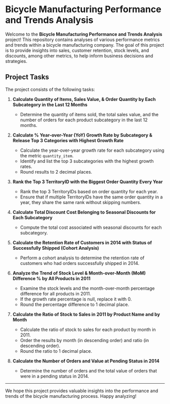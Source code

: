 # Bicycle Manufacturing Performance and Trends Analysis

Welcome to the **Bicycle Manufacturing Performance and Trends Analysis** project! This repository contains analyses of various performance metrics and trends within a bicycle manufacturing company. The goal of this project is to provide insights into sales, customer retention, stock levels, and discounts, among other metrics, to help inform business decisions and strategies.

## Project Tasks

The project consists of the following tasks:

1. **Calculate Quantity of Items, Sales Value, & Order Quantity by Each Subcategory in the Last 12 Months**
   - Determine the quantity of items sold, the total sales value, and the number of orders for each product subcategory in the last 12 months.

2. **Calculate % Year-over-Year (YoY) Growth Rate by Subcategory & Release Top 3 Categories with Highest Growth Rate**
   - Calculate the year-over-year growth rate for each subcategory using the metric `quantity_item`.
   - Identify and list the top 3 subcategories with the highest growth rates.
   - Round results to 2 decimal places.

3. **Rank the Top 3 TerritoryID with the Biggest Order Quantity Every Year**
   - Rank the top 3 TerritoryIDs based on order quantity for each year.
   - Ensure that if multiple TerritoryIDs have the same order quantity in a year, they share the same rank without skipping numbers.

4. **Calculate Total Discount Cost Belonging to Seasonal Discounts for Each Subcategory**
   - Compute the total cost associated with seasonal discounts for each subcategory.

5. **Calculate the Retention Rate of Customers in 2014 with Status of Successfully Shipped (Cohort Analysis)**
   - Perform a cohort analysis to determine the retention rate of customers who had orders successfully shipped in 2014.

6. **Analyze the Trend of Stock Level & Month-over-Month (MoM) Difference % by All Products in 2011**
   - Examine the stock levels and the month-over-month percentage difference for all products in 2011.
   - If the growth rate percentage is null, replace it with 0.
   - Round the percentage difference to 1 decimal place.

7. **Calculate the Ratio of Stock to Sales in 2011 by Product Name and by Month**
   - Calculate the ratio of stock to sales for each product by month in 2011.
   - Order the results by month (in descending order) and ratio (in descending order).
   - Round the ratio to 1 decimal place.

8. **Calculate the Number of Orders and Value at Pending Status in 2014**
   - Determine the number of orders and the total value of orders that were in a pending status in 2014.

----------
We hope this project provides valuable insights into the performance and trends of the bicycle manufacturing process. Happy analyzing!
